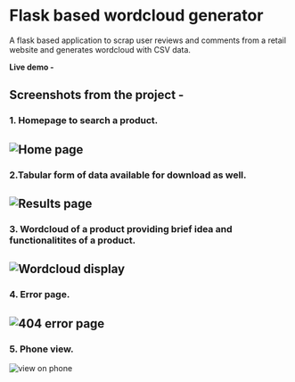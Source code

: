 # Flask based wordcloud generator
A flask based application to scrap user reviews and comments from a retail website and generates wordcloud with CSV data.


**Live demo -** 

## Screenshots from the project -
### 1. Homepage to search a product.

![Home page](https://imgur.com/a/VmN8gCz)
---

### 2.Tabular form of data available for download as well. 

![Results page](https://imgur.com/PG2wa5s)
---

### 3. Wordcloud of a product providing brief idea and functionalitites of a product.

![Wordcloud display](https://imgur.com/HIk3wsa)
---

### 4. Error page.

![404 error page](https://imgur.com/undefined)
---

### 5. Phone view.

![view on phone]()


